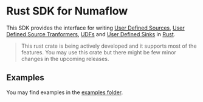 # Rust SDK for Numaflow

This SDK provides the interface for writing [User Defined Sources](https://numaflow.numaproj.io/user-guide/sources/user-defined-sources/),
[User Defined Source Tranformers](https://numaflow.numaproj.io/user-guide/sources/transformer/),
[UDFs](https://numaflow.numaproj.io/user-guide/user-defined-functions/user-defined-functions/) 
and [User Defined Sinks](https://numaflow.numaproj.io/user-guide/sinks/user-defined-sinks/) in [Rust](https://www.rust-lang.org/).

> This rust crate is being actively developed and it supports
> most of the features. You may use this crate but there might be
> few minor changes in the upcoming releases.

## Examples

You may find examples in the [examples folder](./examples).